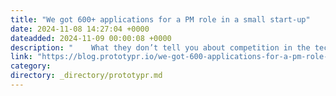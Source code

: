 ```yaml
---
title: "We got 600+ applications for a PM role in a small start-up"
date: 2024-11-08 14:27:04 +0000
dateadded: 2024-11-09 00:00:08 +0000
description: "    What they don’t tell you about competition in the tech field  Continue reading on Prototypr »  "
link: "https://blog.prototypr.io/we-got-600-applications-for-a-pm-role-in-a-small-start-up-38df6a9442b8?source=rss----eb297ea1161a---4"
category:
directory: _directory/prototypr.md
---
```

